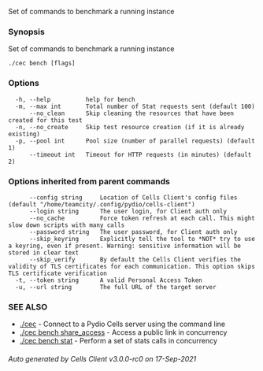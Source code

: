 Set of commands to benchmark a running instance

### Synopsis

Set of commands to benchmark a running instance

```
./cec bench [flags]
```

### Options

```
  -h, --help          help for bench
  -m, --max int       Total number of Stat requests sent (default 100)
      --no_clean      Skip cleaning the resources that have been created for this test
  -n, --no_create     Skip test resource creation (if it is already existing)
  -p, --pool int      Pool size (number of parallel requests) (default 1)
      --timeout int   Timeout for HTTP requests (in minutes) (default 2)
```

### Options inherited from parent commands

```
      --config string     Location of Cells Client's config files (default "/home/teamcity/.config/pydio/cells-client")
      --login string      The user login, for Client auth only
      --no_cache          Force token refresh at each call. This might slow down scripts with many calls
      --password string   The user password, for Client auth only
      --skip_keyring      Explicitly tell the tool to *NOT* try to use a keyring, even if present. Warning: sensitive information will be stored in clear text
      --skip_verify       By default the Cells Client verifies the validity of TLS certificates for each communication. This option skips TLS certificate verification
  -t, --token string      A valid Personal Access Token
  -u, --url string        The full URL of the target server
```

### SEE ALSO

* [./cec](./cec)	 - Connect to a Pydio Cells server using the command line
* [./cec bench share_access](./cec-bench-share-access)	 - Access a public link in concurrency
* [./cec bench stat](./cec-bench-stat)	 - Perform a set of stats calls in concurrency

###### Auto generated by Cells Client v3.0.0-rc0 on 17-Sep-2021
